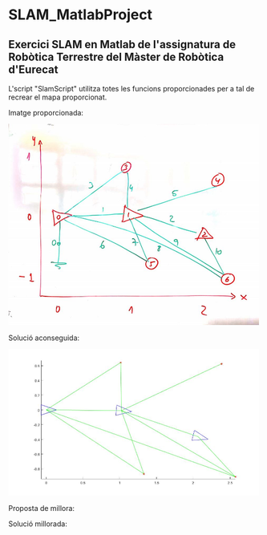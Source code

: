 # SLAM_MatlabProject

## Exercici SLAM en Matlab de l'assignatura de Robòtica Terrestre del Màster de Robòtica d'Eurecat

L'script "SlamScript" utilitza totes les funcions proporcionades per a tal de recrear el mapa proporcionat.

Imatge proporcionada:

<img src="images/1.JPG" width="500">


Solució aconseguida:

<img src="images/Sol.jpg" width="500">


Proposta de millora:

Solució millorada:
